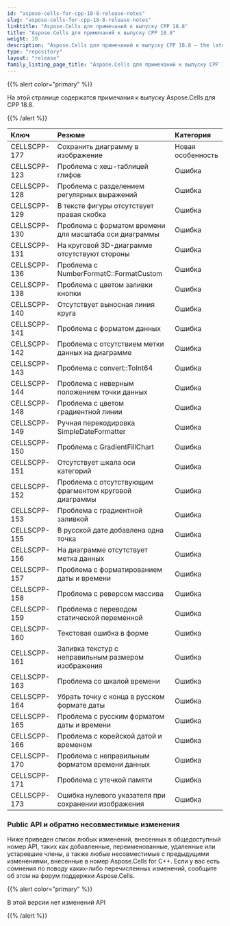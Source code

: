 ```yaml
---
id: "aspose-cells-for-cpp-18-8-release-notes"
slug: "aspose-cells-for-cpp-18-8-release-notes"
linktitle: "Aspose.Cells для примечаний к выпуску CPP 18.8"
title: "Aspose.Cells для примечаний к выпуску CPP 18.8"
weight: 10
description: "Aspose.Cells для примечаний к выпуску CPP 18.8 – the latest updates and fixes."
type: "repository"
layout: "release"
family_listing_page_title: "Aspose.Cells для примечаний к выпуску CPP 18.8"
---
```

{{% alert color="primary" %}} 

На этой странице содержатся примечания к выпуску Aspose.Cells для CPP 18.8.

{{% /alert %}} 

|**Ключ** |**Резюме** |**Категория** |
|:- |:- |:- |
|CELLSCPP-177 |Сохранить диаграмму в изображение|Новая особенность|
|CELLSCPP-123 |Проблема с хеш-таблицей глифов|Ошибка|
|CELLSCPP-128 |Проблема с разделением регулярных выражений|Ошибка|
|CELLSCPP-129 |В тексте фигуры отсутствует правая скобка|Ошибка|
|CELLSCPP-130 |Проблема с форматом времени для масштаба оси диаграммы|Ошибка|
|CELLSCPP-131 |На круговой 3D-диаграмме отсутствуют стороны|Ошибка|
|CELLSCPP-136 |Проблема с NumberFormatC::FormatCustom|Ошибка|
|CELLSCPP-138 |Проблема с цветом заливки кнопки|Ошибка|
|CELLSCPP-140 |Отсутствует выносная линия круга|Ошибка|
|CELLSCPP-141 |Проблема с форматом данных|Ошибка|
|CELLSCPP-142 |Проблема с отсутствием метки данных на диаграмме|Ошибка|
|CELLSCPP-143 |Проблема с convert::ToInt64|Ошибка|
|CELLSCPP-144 |Проблема с неверным положением точки данных|Ошибка|
|CELLSCPP-148 |Проблема с цветом градиентной линии|Ошибка|
|CELLSCPP-149 |Ручная перекодировка SimpleDateFormatter|Ошибка|
|CELLSCPP-150 |Проблема с GradientFillChart|Ошибка|
|CELLSCPP-151 |Отсутствует шкала оси категорий|Ошибка|
|CELLSCPP-152 |Проблема с отсутствующим фрагментом круговой диаграммы|Ошибка|
|CELLSCPP-153 |Проблема с градиентной заливкой|Ошибка|
|CELLSCPP-155 |В русской дате добавлена одна точка|Ошибка|
|CELLSCPP-156 |На диаграмме отсутствует метка данных|Ошибка|
|CELLSCPP-157 |Проблема с форматированием даты и времени|Ошибка|
|CELLSCPP-158 |Проблема с реверсом массива|Ошибка|
|CELLSCPP-159 |Проблема с переводом статической переменной|Ошибка|
|CELLSCPP-160 |Текстовая ошибка в форме|Ошибка|
|CELLSCPP-161 |Заливка текстур с неправильным размером изображения|Ошибка|
|CELLSCPP-163 |Проблема со шкалой времени|Ошибка|
|CELLSCPP-164 |Убрать точку с конца в русском формате даты|Ошибка|
|CELLSCPP-165 |Проблема с русским форматом даты и времени|Ошибка|
|CELLSCPP-166 |Проблема с корейской датой и временем|Ошибка|
|CELLSCPP-170 |Проблема с неправильным форматом времени данных|Ошибка|
|CELLSCPP-171 |Проблема с утечкой памяти|Ошибка|
|CELLSCPP-173 |Ошибка нулевого указателя при сохранении изображения|Ошибка|
### **Public API и обратно несовместимые изменения**
Ниже приведен список любых изменений, внесенных в общедоступный номер API, таких как добавленные, переименованные, удаленные или устаревшие члены, а также любые несовместимые с предыдущими изменениями, внесенные в номер Aspose.Cells for C++. Если у вас есть сомнения по поводу каких-либо перечисленных изменений, сообщите об этом на форум поддержки Aspose.Cells.

{{% alert color="primary" %}} 

В этой версии нет изменений API

{{% /alert %}}
